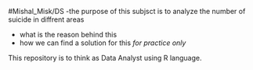 #Mishal_Misk/DS
-the purpose of this subjsct is to analyze the number of suicide in diffrent areas
- what is the reason behind this 
- how we can find a solution for this 
*for practice only*

This repository is to think as Data Analyst using R language. 





